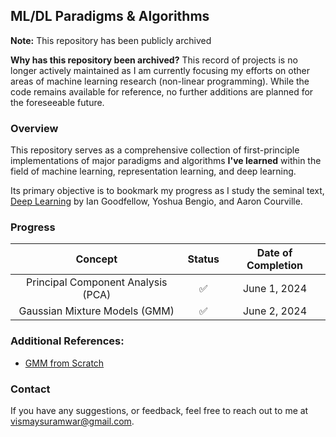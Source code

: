 ## ML/DL Paradigms & Algorithms

**Note:** This repository has been publicly archived

**Why has this repository been archived?**
This record of projects is no longer actively maintained as I am currently focusing my efforts on other areas of machine learning research (non-linear programming). While the code remains available for reference, no further additions are planned for the foreseeable future.

### Overview

This repository serves as a comprehensive collection of first-principle implementations of major paradigms and algorithms **I've learned** within the field of machine learning, representation learning, and deep learning.

Its primary objective is to bookmark my progress as I study the seminal text, [Deep Learning](https://www.deeplearningbook.org/) by Ian Goodfellow, Yoshua Bengio, and Aaron Courville.

### Progress

| Concept                              | Status | Date of Completion |
|--------------------------------------|:------:|:------------------:|
| <div align="center">Principal Component Analysis (PCA)</div> | <div align="center">✅</div> | <div align="center">June 1, 2024</div> |
| <div align="center">Gaussian Mixture Models (GMM)</div>      | <div align="center">✅</div> | <div align="center">June 2, 2024</div> |

### Additional References:

- [GMM from Scratch](https://github.com/Ransaka/GMM-from-scratch)

### Contact

If you have any suggestions, or feedback, feel free to reach out to me at [vismaysuramwar@gmail.com](mailto:vismaysuramwar@gmail.com).
